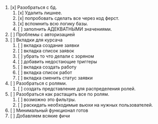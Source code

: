 1. [x] Разобраться с бд.
	1. [x] Удалить лишнее.
	2. [x] попробовать сделать все через код ферст.
	3. [x] вспомнить всю логику базы.
	4. [ ] заполнить АДЕКВАТНЫМИ значениями.
2. [ ] Проблемы с авторизацией 
3. [ ] Вкладки для курсача
	1. [ ] вкладка создание заявки
	1. [ ] вкладка список заявок
	2. [ ] убрать то что делали с зоряном
	3. [ ] добавить недостающие триггеры
	4. [ ] вкладка создать работу
	5. [ ] вкладка список работ
	6. [ ] вкладка сменить статус заявки
2. [ ] Разобраться с ролями.
	1. [ ] создать представление для распределения ролей.
3. [ ] Разобраться как растащить все по ролям.
	1. [ ] возможно это фильтры.
	2. [ ] раскидать необходимые вьюхи на нужных пользователей.
4. [ ] Минимальный функционал готов
5. [ ] Добавляем всякие фичи


